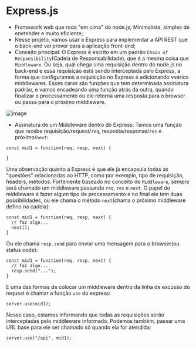 # Express.js

- Framework web que roda "em cima" do node.js; Minimalista, simples de enetender e muito eficiente;
- Nesse projeto, vamos usar o Express para implementar a API REST que o back-end vai prover para a aplicação front-end;
- Conceito principal: 
O Express é escrito em um padrão `Chain of Responsibility`(Cadeia de Responsabilidade), que é a mesma coisa que `Middleware`. Ou seja, qual chega uma requisição dentro do node.js no back-end e essa requisição está sendo interceptada pelo Express, a forma que configuramos a requisição no Express é adicionando vvários middlewares. Esses caras são funções que tem determinada assinatura padrão, e vamos encadeando uma função atrás da outra, quando finalizar o processamento ou ele retorna uma resposta para o browser ou passa para o próximo middleware.

![image](https://user-images.githubusercontent.com/86172286/187313568-f6ea1ce1-ed1f-4250-b9fd-658a8a8b0501.png)

- Assinatura de um Middleware dentro do Express:
Temos uma função que recebe requisição/request/`req`, resposta/response/`res` e próximo/`next`:

``` JS
const mid1 = function(req, resp, next) {

}
```

Uma observação quanto a Express é que ele já encapsula todas as "questões" relacionadas ao HTTP, como por exemplo, tipo de requisição, headers, métodos. Fortemente baseado no conceito de `Middleware`, sempre será chamado um middleware passando `req`, `res` e `next`. O papel do middleware é fazer algum tipo de processamento e no final ele tem duas possibilidades, ou ele chama o método `next`(chama o próximo middleware defino na cadeia):

``` JS
const mid1 = function(req, resp, next) {
  // faz algo...
  next();
}
```

Ou ele chama `resp.send` para enviar uma mensagem para o browser(ou status code):

``` JS
const mid1 = function(req, resp, next) {
  // faz algo...
  resp.send("...");
}
```

E uma das formas de colocar um middleware dentro da linha de excusão do request é chamar a função `use` do express:

``` JS
server.use(mid1);
```

Nesse caso, estamos informando que todas as requisições serão interceptadas pelo middleware informado.
Podemos também, passar uma URL base para ele ser chamado só quando ela for atendida:

``` JS
server.use("/api", mid1);
```